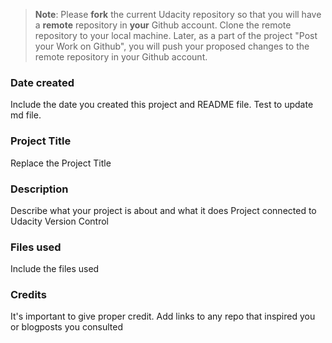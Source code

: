 >**Note**: Please **fork** the current Udacity repository so that you will have a **remote** repository in **your** Github account. Clone the remote repository to your local machine. Later, as a part of the project "Post your Work on Github", you will push your proposed changes to the remote repository in your Github account.

### Date created
Include the date you created this project and README file.
Test to update md file.

### Project Title
Replace the Project Title

### Description
Describe what your project is about and what it does
Project connected to Udacity Version Control

### Files used
Include the files used

### Credits
It's important to give proper credit. Add links to any repo that inspired you or blogposts you consulted
